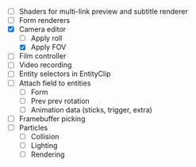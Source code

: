 - [ ] Shaders for multi-link preview and subtitle renderer
- [ ] Form renderers
- [x] Camera editor
  - [ ] Apply roll
  - [x] Apply FOV
- [ ] Film controller
- [ ] Video recording
- [ ] Entity selectors in EntityClip
- [ ] Attach field to entities
  - [ ] Form
  - [ ] Prev prev rotation
  - [ ] Animation data (sticks, trigger, extra)
- [ ] Framebuffer picking
- [ ] Particles
  - [ ] Collision
  - [ ] Lighting
  - [ ] Rendering